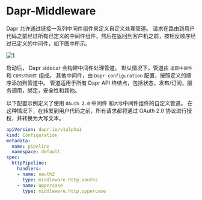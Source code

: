 # Dapr-Middleware

Dapr 允许通过链接一系列中间件组件来定义自定义处理管道。 请求在路由到用户代码之前经过所有已定义的中间件组件，然后在返回到客户机之前，按相反顺序经过已定义的中间件，如下图中所示。

![1](http://cdn.go99.top/docs/microservices/dapr/middleware1.png)

启动后， Dapr sidecar 会构建中间件处理管道。 默认情况下，管道由 `追踪中间件` 和 `CORS中间件` 组成。 其他中间件，由 `Dapr configuration` 配置，按照定义的顺序添加到管道中。 管道适用于所有 Dapr API 终结点，包括状态，发布/订阅，服务调用，绑定，安全性和其他。

以下配置示例定义了使用 `OAuth 2.0` 中间件 和`大写`中间件组件的自定义管道。 在这种情况下，在转发到用户代码之前，所有请求都将通过 OAuth 2.0 协议进行授权，并转换为大写文本。

```yaml
apiVersion: dapr.io/v1alpha1
kind: Configuration
metadata:
  name: pipeline
  namespace: default
spec:
  httpPipeline:
    handlers:
    - name: oauth2
      type: middleware.http.oauth2
    - name: uppercase
      type: middleware.http.uppercase
```
